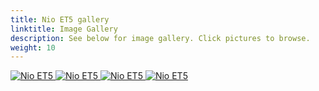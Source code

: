 ```yaml
---
title: Nio ET5 gallery
linktitle: Image Gallery
description: See below for image gallery. Click pictures to browse.
weight: 10
---
```

<!-- markdownlint-disable MD033 -->
<div class="pswp-gallery pswp-gallery--single-column" id="my-gallery">
<a href="https://media.evkx.net/multimedia/models/nio/et5/et5/exterior_1.jpg"
data-pswp-src="https://media.evkx.net/multimedia/models/nio/et5/et5/exterior_1.jpg"
data-pswp-width="1920"
data-pswp-height="1104" 
target="_blank">
<img src="https://media.evkx.net/multimedia/models/nio/et5/et5/exterior_1_st.jpg" alt="Nio ET5" />
</a>
<a href="https://media.evkx.net/multimedia/models/nio/et5/et5/main_1.jpg"
data-pswp-src="https://media.evkx.net/multimedia/models/nio/et5/et5/main_1.jpg"
data-pswp-width="2880"
data-pswp-height="1792" 
target="_blank">
<img src="https://media.evkx.net/multimedia/models/nio/et5/et5/main_1_st.jpg" alt="Nio ET5" />
</a>
<a href="https://media.evkx.net/multimedia/models/nio/et5/et5/rearlights_1.jpg"
data-pswp-src="https://media.evkx.net/multimedia/models/nio/et5/et5/rearlights_1.jpg"
data-pswp-width="1920"
data-pswp-height="1195" 
target="_blank">
<img src="https://media.evkx.net/multimedia/models/nio/et5/et5/rearlights_1_st.jpg" alt="Nio ET5" />
</a>
<a href="https://media.evkx.net/multimedia/models/nio/et5/et5/screens_1.jpg"
data-pswp-src="https://media.evkx.net/multimedia/models/nio/et5/et5/screens_1.jpg"
data-pswp-width="3000"
data-pswp-height="1690" 
target="_blank">
<img src="https://media.evkx.net/multimedia/models/nio/et5/et5/screens_1_st.jpg" alt="Nio ET5" />
</a>
</div>
<script type="module">
  import PhotoSwipeLightbox from '/js/photoswipe-lightbox.esm.js';
    const lightbox = new PhotoSwipeLightbox({
       gallery: '#my-gallery',
        children: 'a',
        pswpModule: () => import('/js/photoswipe.esm.js')
    });
lightbox.init();
</script>
